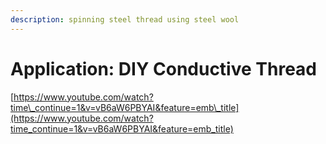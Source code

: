 ```yaml
---
description: spinning steel thread using steel wool
---
```


# Application: DIY Conductive Thread

[https://www.youtube.com/watch?time\_continue=1&v=vB6aW6PBYAI&feature=emb\_title](https://www.youtube.com/watch?time_continue=1&v=vB6aW6PBYAI&feature=emb_title)


